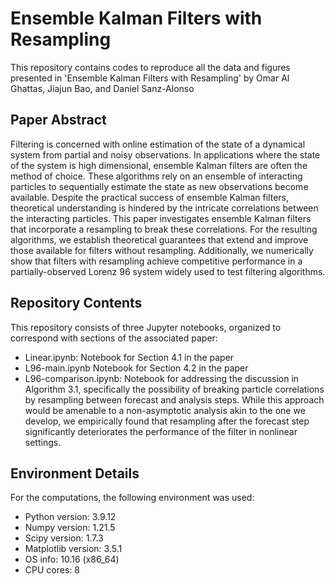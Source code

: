 # Ensemble Kalman Filters with Resampling
This repository contains codes to reproduce all the data and figures presented in 'Ensemble Kalman Filters with Resampling' by Omar Al Ghattas, Jiajun Bao, and Daniel Sanz-Alonso

## Paper Abstract
Filtering is concerned with online estimation of the state of a dynamical system from partial and noisy observations. In applications where the state of the system is high dimensional, ensemble Kalman filters are often the method of choice. These algorithms rely on an ensemble of interacting particles to sequentially estimate the state as new observations become available. Despite the practical success of ensemble Kalman filters, theoretical understanding is hindered by the intricate correlations between the interacting particles. This paper investigates ensemble Kalman filters that incorporate a resampling to break these correlations. 
For the resulting algorithms, we establish theoretical guarantees that extend and improve those available for filters without resampling. Additionally, we numerically show that filters with resampling achieve competitive performance in a partially-observed Lorenz 96 system widely used to test filtering algorithms.

## Repository Contents
This repository consists of three Jupyter notebooks, organized to correspond with sections of the associated paper:
- Linear.ipynb: Notebook for Section 4.1 in the paper 
- L96-main.ipynb Notebook for Section 4.2 in the paper 
- L96-comparison.ipynb: Notebook for addressing the discussion in Algorithm 3.1, specifically the possibility of breaking particle correlations by resampling between forecast and analysis steps. While this approach would be amenable to a non-asymptotic analysis akin to the one we develop, we empirically found that resampling after the forecast step significantly deteriorates the performance of the filter in nonlinear settings. 

## Environment Details
For the computations, the following environment was used:
- Python version:  3.9.12
- Numpy version:  1.21.5
- Scipy version:  1.7.3
- Matplotlib version:  3.5.1
- OS info:  10.16 (x86_64)
- CPU cores:  8
